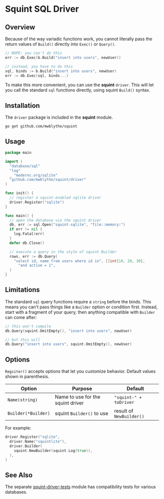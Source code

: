 # Squint SQL Driver

## Overview

Because of the way variadic functions work, you cannot literally pass the return values of `Build()` directly into `Exec()` or `Query()`.

```go
// NOPE: you can't do this
err := db.Exec(b.Build("insert into users", newUser))

// instead, you have to do this
sql, binds := b.Build("insert into users", newUser)
err := db.Exec(sql, binds...)
```

To make this more convenient, you can use the **squint** `driver`. This will let you call the standard `sql` functions directly, using squint `Build()` syntax.

## Installation

The `driver` package is included in the **squint** module.

```
go get github.com/mwblythe/squint
```

## Usage

```go
package main

import (
  "database/sql"
  "log"
  _ "modernc.org/sqlite"
  "github.com/mwblythe/squint/driver"
)

func init() {
  // register a squint-enabled sqlite driver
  driver.Register("sqlite")
}

func main() {
  // open the database via the squint driver
  db, err := sql.Open("squint-sqlite", "file::memory:")
  if err != nil {
    log.Fatal(err)
  }
  defer db.Close()

  // execute a query in the style of squint Builder
  rows, err := db.Query(
    "select id, name from users where id in", []int{10, 20, 30},
 	  "and active = 1",
  )
}
```

## Limitations

The standard `sql` query functions require a `string` before the binds. This means you can't pass things like a `Builder` option or condition first. Instead, start with a fragment of your query, then anything compatible with `Builder` can come after:

```go
// this won't compile
db.Query(squint.OmitEmpty(), "insert into users", newUser)

// but this will
db.Query("insert into users", squint.OmitEmpty(), newUser)
```

## Options

`Regsiter()` accepts options that let you customize behavior. Default values shown in parenthesis.

| Option              | Purpose                           | Default                  |
| ------------------- | --------------------------------- | ------------------------ |
| `Name(string)`      | Name to use for the squint driver | `"squint-" + toDriver`   |
| `Builder(*Builder)` | squint `Builder()` to use         | result of `NewBuilder()` |

For example:

```go
driver.Register("sqlite",
  driver.Name("squintlite"),
  driver.Builder(
    squint.NewBuilder(squint.Log(true)),
  ),
)
```

## See Also

The separate [squint-driver-tests](https://github.com/mwblythe/squint-driver-tests) module has compatibility tests for various databases.
